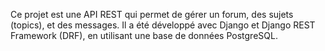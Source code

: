 Ce projet est une API REST qui permet de gérer un forum, des sujets (topics), et des messages. Il a été développé avec Django et Django REST Framework (DRF), en utilisant une base de données PostgreSQL.

